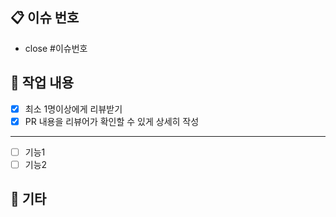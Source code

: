 ## 📋 이슈 번호

- close #이슈번호

## 🚀 작업 내용

- [x] 최소 1명이상에게 리뷰받기
- [x] PR 내용을 리뷰어가 확인할 수 있게 상세히 작성

---

- [ ] 기능1
- [ ] 기능2

## 💬 기타
